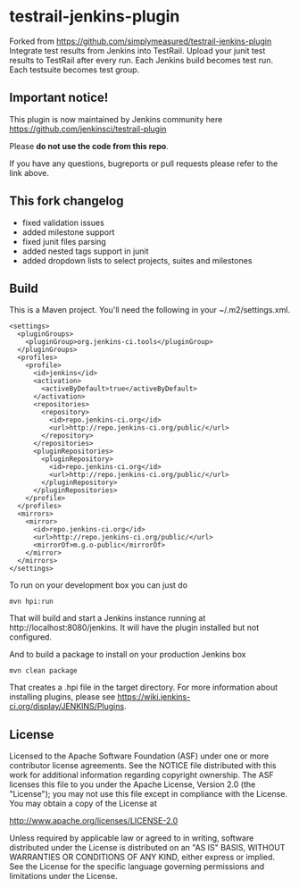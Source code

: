 testrail-jenkins-plugin
=======================

Forked from  https://github.com/simplymeasured/testrail-jenkins-plugin
Integrate test results from Jenkins into TestRail.
Upload your junit test results to TestRail after every run.
Each Jenkins build becomes test run.
Each testsuite becomes test group.

Important notice!
-----------------
This plugin is now maintained by Jenkins community   here https://github.com/jenkinsci/testrail-plugin 

Please **do not use the code from this repo**. 

If you have any questions, bugreports or pull requests please refer to the link above.

This fork changelog
---------------
- fixed validation issues
- added milestone support
- fixed junit files parsing
- added nested <testsuite> tags support in junit
- added dropdown lists to select projects, suites and milestones

Build
-----
This is a Maven project. You'll need the following in your ~/.m2/settings.xml.

    <settings>
      <pluginGroups>
        <pluginGroup>org.jenkins-ci.tools</pluginGroup>
      </pluginGroups>
      <profiles>
        <profile>
          <id>jenkins</id>
          <activation>
            <activeByDefault>true</activeByDefault>
          </activation>
          <repositories>
            <repository>
              <id>repo.jenkins-ci.org</id>
              <url>http://repo.jenkins-ci.org/public/</url>
            </repository>
          </repositories>
          <pluginRepositories>
            <pluginRepository>
              <id>repo.jenkins-ci.org</id>
              <url>http://repo.jenkins-ci.org/public/</url>
            </pluginRepository>
          </pluginRepositories>
        </profile>
      </profiles>
      <mirrors>
        <mirror>
          <id>repo.jenkins-ci.org</id>
          <url>http://repo.jenkins-ci.org/public/</url>
          <mirrorOf>m.g.o-public</mirrorOf>
        </mirror>
      </mirrors>
    </settings>
    
To run on your development box you can just do

    mvn hpi:run
    
That will build and start a Jenkins instance running at http://localhost:8080/jenkins. It will have the plugin installed but not configured.


And to build a package to install on your production Jenkins box

    mvn clean package
        
That creates a .hpi file in the target directory. For more information about installing plugins, please see https://wiki.jenkins-ci.org/display/JENKINS/Plugins.



License
-------
Licensed to the Apache Software Foundation (ASF) under one
or more contributor license agreements.  See the NOTICE file
distributed with this work for additional information
regarding copyright ownership.  The ASF licenses this file
to you under the Apache License, Version 2.0 (the
"License"); you may not use this file except in compliance
with the License.  You may obtain a copy of the License at

  http://www.apache.org/licenses/LICENSE-2.0

Unless required by applicable law or agreed to in writing, software
distributed under the License is distributed on an "AS IS" BASIS,
WITHOUT WARRANTIES OR CONDITIONS OF ANY KIND, either express or implied.
See the License for the specific language governing permissions and
limitations under the License.
